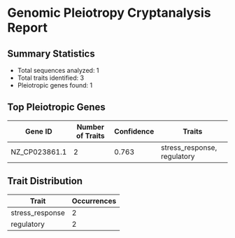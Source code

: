 # Genomic Pleiotropy Cryptanalysis Report

## Summary Statistics

- Total sequences analyzed: 1
- Total traits identified: 3
- Pleiotropic genes found: 1

## Top Pleiotropic Genes

| Gene ID | Number of Traits | Confidence | Traits |
|---------|------------------|------------|--------|
| NZ_CP023861.1 | 2 | 0.763 | stress_response, regulatory |

## Trait Distribution

| Trait | Occurrences |
|-------|-------------|
| stress_response | 2 |
| regulatory | 2 |
